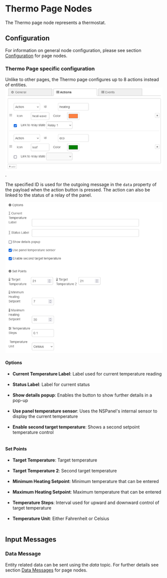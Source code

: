 # Thermo Page Nodes

The Thermo page node represents a thermostat.

## Configuration

For information on general node configuration, please see section [Configuration](./page-nodes.md#configuration) for page nodes.

### Thermo Page specific configuration

Unlike to other pages, the Thermo page configures up to 8 actions instead of entities. ![image](img/page-node-thermo_actions.png).

The specified ID is used for the outgoing message in the `data` property of the payload when the action button is pressed. The action can also be linked to the status of a relay of the panel.

![image](img/page-node-thermo_config.png)

#### Options

-   **Current Temperature Label**: Label used for current temperature reading<br/><br/>
-   **Status Label**: Label for current status<br/><br/>
-   **Show details popup**: Enables the button to show further details in a pop-up<br/><br/>
-   **Use panel temperature sensor**: Uses the NSPanel's internal sensor to display the current temperature<br/><br/>
-   **Enable second target temperature**: Shows a second setpoint temperature control<br/><br/>

#### Set Points

-   **Target Temperature**: Target temperature<br/><br/>
-   **Target Temperature 2**: Second target temperature<br/><br/>
-   **Minimum Heating Setpoint**: Minimum temperature that can be entered<br/><br/>
-   **Maximum Heating Setpoint**: Maximum temperature that can be entered<br/><br/>
-   **Temperature Steps**: Interval used for upward and downward control of target temperature<br/><br/>
-   **Temperature Unit**: Either Fahrenheit or Celsius<br/><br/>

## Input Messages

### Data Message

Entity related data can be sent using the _data_ topic. For further details see section [Data Messages](./page-nodes.md#data-messages) for page nodes.
